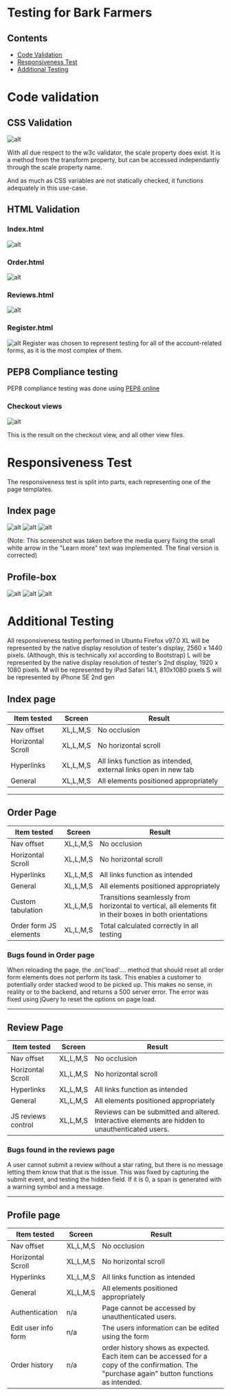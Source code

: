 # Testing for Bark Farmers

## Contents

* [Code Validation](<#code-validation>)
* [Responsiveness Test](<#responsiveness-test>)
* [Additional Testing](<#additional-testing>)

# Code validation
## CSS Validation
![alt](assets/images/readme/testing/cssValidator.png)

With all due respect to the w3c validator, the scale property does exist. It is a method from the transform property, but can be accessed independantly through the scale property name.

And as much as CSS variables are not statically checked, it functions adequately in this use-case.

## HTML Validation
### Index.html
![alt](assets/images/readme/testing/htmlValidatorIndex.png)

### Order.html
![alt](assets/images/readme/testing/htmlValidatorOrder.png)

### Reviews.html
![alt](assets/images/readme/testing/htmlValidatorReviews.png)

### Register.html
![alt](assets/images/readme/testing/htmlValidatorRegister.png)
Register was chosen to represent testing for all of the account-related forms, as it is the most complex of them.

## PEP8 Compliance testing
PEP8 compliance testing was done using [PEP8 online](http://pep8online.com/)
### Checkout views
![alt](assets/images/readme/testing/PEP8Checkout.png)

This is the result on the checkout view, and all other view files.

# Responsiveness Test
The responsiveness test is split into parts, each representing one of the page templates.

## Index page
![alt](assets/images/readme/testing/responsiveness/indexXL.png)
![alt](assets/images/readme/testing/responsiveness/indexLG.png)
![alt](assets/images/readme/testing/responsiveness/indexSM.png)

(Note: This screenshot was taken before the media query fixing the small white arrow in the "Learn more" text was implemented. The final version is corrected)

## Profile-box
![alt](assets/images/readme/testing/responsiveness/profileXL.png)
![alt](assets/images/readme/testing/responsiveness/profileLG.png)
![alt](assets/images/readme/testing/responsiveness/profileSM.png)

# Additional Testing
All responsiveness testing performed in Ubuntu Firefox v97.0
XL will be represented by the native display resolution of tester's display, 2560 x 1440 pixels. (Although, this is technically xxl according to Bootstrap)
L will be represented by the native display resolution of tester's 2nd display, 1920 x 1080 pixels.
M will be represented by iPad Safari 14.1, 810x1080 pixels
S will be represented by iPhone SE 2nd gen


## Index page

| Item tested | Screen  | Result |
|-------------|---------|--------|
| Nav offset|XL,L,M,S|No occlusion|
|Horizontal Scroll|XL,L,M,S|No horizontal scroll|
|Hyperlinks|XL,L,M,S|All links function as intended, external links open in new tab|
|General|XL,L,M,S|All elements positioned appropriately|
***
## Order Page

| Item tested | Screen  | Result |
|-------------|---------|--------|
| Nav offset |XL,L,M,S|No occlusion|
| Horizontal Scroll|XL,L,M,S|No horizontal scroll|
| Hyperlinks |XL,L,M,S|All links function as intended|
| General |XL,L,M,S|All elements positioned appropriately|
| Custom tabulation | XL,L,M,S | Transitions seamlessly from horizontal to vertical, all elements fit in their boxes in both orientations |
| Order form JS elements | XL,L,M,S | Total calculated correctly in all testing |

### Bugs found in Order page

When reloading the page, the .on('load'.... method that should reset all order form elements does not perform its task. This enables a customer to potentially order stacked wood to be picked up. This makes no sense, in reality or to the backend, and returns a 500 server error. The error was fixed using jQuery to reset the options on page load.
***

## Review Page
| Item tested | Screen  | Result |
|-------------|---------|--------|
| Nav offset |XL,L,M,S|No occlusion|
| Horizontal Scroll|XL,L,M,S|No horizontal scroll|
| Hyperlinks |XL,L,M,S|All links function as intended|
| General |XL,L,M,S|All elements positioned appropriately|
| JS reviews control|XL,L,M,S|Reviews can be submitted and altered. Interactive elements are hidden to unauthenticated users.|
### Bugs found in the reviews page

A user cannot submit a review without a star rating, but there is no message letting them know that that is the issue. This was fixed by capturing the submit event, and testing the hidden field. If it is 0, a span is generated with a warning symbol and a message.
***
## Profile page
| Item tested | Screen  | Result |
|-------------|---------|--------|
| Nav offset |XL,L,M,S|No occlusion|
| Horizontal Scroll|XL,L,M,S|No horizontal scroll|
| Hyperlinks |XL,L,M,S|All links function as intended|
| General |XL,L,M,S|All elements positioned appropriately|
| Authentication | n/a | Page cannot be accessed by unauthenticated users.|
| Edit user info form| n/a | The users information can be edited using the form |
| Order history | n/a | order history shows as expected. Each item can be accessed for a copy of the confirmation. The "purchase again" button functions as intended. |
